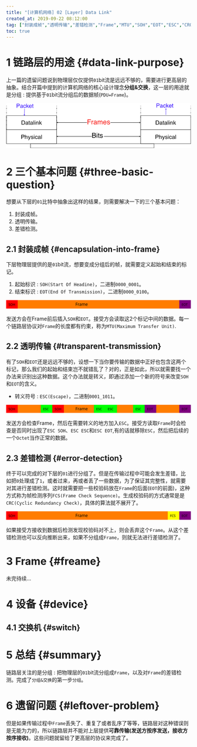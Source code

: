 ```yaml
---
title: "[计算机网络] 02 [Layer] Data Link"
created_at: 2019-09-22 08:12:00
tag: ["封装成帧","透明传输","差错检测","Frame","MTU","SOH","EOT","ESC","CRC","FCS","MAC"]
toc: true
---
```


# 1 链路层的用途 {#data-link-purpose}

上一篇的遗留问题说到物理层仅仅提供`01`bit流是远远不够的，需要进行更高层的抽象。结合开篇中提到的计算机网络的核心设计理念**分组&交换**，这一层的用途就是分组 : 提供基于`01`bit流分组后的数据帧(`PDU=Frame`)。

![](bit-frame.png)

# 2 三个基本问题 {#three-basic-question}

想要从下层的`01`比特中抽象出这样的结果，则需要解决一下的三个基本问题：

1. 封装成帧。
2. 透明传输。
3. 差错检测。

## 2.1 封装成帧 {#encapsulation-into-frame}

下层物理层提供的是`01`bit流，想要变成分组后的帧，就需要定义起始和结束的标记。

1. 起始标识 : `SOH(Start Of Headine)`，二进制`0000_0001`。
2. 结束标识 : `EOT(End Of Transmission)`，二进制`0000_0100`。

![封装成帧](encapsulation-into-frame.svg)

发送方会在Frame前后插入`SOH`和`EOT`。接受方会读取这2个标记中间的数据。每一个链路层协议对`Frame`的长度都有约束，称为`MTU(Maximum Transfer Unit)`.

## 2.2 透明传输 {#transparent-transmission}

有了`SOH`和`EOT`还是远远不够的，设想一下当你要传输的数据中正好也包含这两个标记，那么我们的起始和结束岂不就错乱了？对的，正是如此，所以就需要找一个办法来识别出这种数据。这个办法就是转义，即通过添加一个新的符号来改变`SOH`和`EOT`的含义。

- 转义符号 : `ESC(Escape)`，二进制`0001_1011`。

![透明传输](transparent-transmission.svg)

发送方会检查Frame，然后在需要转义的地方加入`ESC`。接受方读取`Frame`时会检查是否同时出现了`ESC SOH`、`ESC ESC`和`ESC EOT`,有的话就移除`ESC`，然后把后续的一个`Octet`当作正常的数据。

## 2.3 差错检测 {#error-detection}

终于可以完成的对下层的`01`进行分组了。但是在传输过程中可能会发生差错，比如把`0`处理成了`1`，或者过来，再或者丢了一些数据，为了保证其完整性，就需要对其进行差错检测。这时就需要把一些校验码放在`Frame`的后面(`EOT`的前面)，这种方式称为帧检测序列`FCS(Frame Check Sequence)`。生成校验码的方式通常是是`CRC(Cyclic Redundancy Check)`，具体的算法就不展开了。

![差错检测](error-detection.svg)

如果接受方接收到数据后检测发现校验码对不上，则会丢弃这个`Frame`。从这个差错检测也可以反向推断出来，如果不分组成`Frame`，则就无法进行差错检测了。

# 3 Frame {#freame}

未完待续...

# 4 设备 {#device}

## 4.1 交换机 {#switch}

# 5 总结 {#summary}

链路层关注的是分组 : 把物理层的`01`bit流分组成`Frame`，以及对`Frame`的差错检测。完成了`分组&交换`的第一步`分组`。

# 6 遗留问题 {#leftover-problem}

但是如果传输过程中`Frame`丢失了、重复了或者乱序了等等，链路层对这种错误则是无能为力的，所以链路层并不能对上层提供**可靠传输(发送方按序发送，接收方按序接收)**。这些问题就留给了更高层的协议来完成了。
